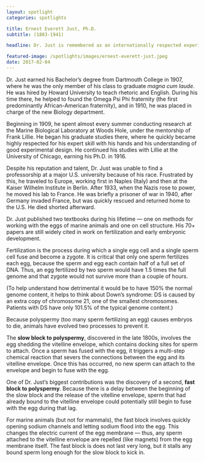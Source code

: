 ```yaml
---
layout: spotlight
categories: spotlights

title: Ernest Everett Just, Ph.D.
subtitle: (1883-1941)

headline: Dr. Just is remembered as an internationally respected experimental biologist and for his work on the cell biology of fertilization.

featured-image: /spotlights/images/ernest-everett-just.jpeg
date: 2017-02-04
---
```


Dr. Just earned his Bachelor’s degree from Dartmouth College in 1907, where he was the only member of his class to graduate <i>magna cum laude</i>. He was hired by Howard University to teach rhetoric and English. During his time there, he helped to found the Omega Psi Phi fraternity (the first predominantly African-American fraternity), and in 1910, he was placed in charge of the new Biology department.

Beginning in 1909, he spent almost every summer conducting research at the Marine Biological Laboratory at Woods Hole, under the mentorship of Frank Lillie. He began his graduate studies there, where he quickly became highly respected for his expert skill with his hands and his understanding of good experimental design. He continued his studies with Lillie at the University of Chicago, earning his Ph.D. in 1916.

Despite his reputation and talent, Dr. Just was unable to find a professorship at a major U.S. university because of his race. Frustrated by this, he traveled to Europe, working first in Naples (Italy) and then at the Kaiser Wilhelm Institute in Berlin. After 1933, when the Nazis rose to power, he moved his lab to France. He was briefly a prisoner of war in 1940, after Germany invaded France, but was quickly rescued and returned home to the U.S. He died shorted afterward.

Dr. Just published two textbooks during his lifetime — one on methods for working with the eggs of marine animals and one on cell structure. His 70+ papers are still widely cited in work on fertilization and early embryonic development.

Fertilization is the process during which a single egg cell and a single sperm cell fuse and become a zygote. It is critical that only one sperm fertilizes each egg, because the sperm and egg each contain half of a full set of DNA. Thus, an egg fertilized by two sperm would have 1.5 times the full genome and that zygote would not survive more than a couple of hours.

(To help understand how detrimental it would be to have 150% the normal genome content, it helps to think about Down’s syndrome: DS is caused by an extra copy of chromosome 21, one of the smallest chromosomes. Patients with DS have only 101.5% of the typical genome content.)

Because polyspermy (too many sperm fertilizing an egg) causes embryos to die, animals have evolved two processes to prevent it.

The <b>slow block to polyspermy</b>, discovered in the late 1800s, involves the egg shedding the vitelline envelope, which contains docking sites for sperm to attach.  Once a sperm has fused with the egg, it triggers a multi-step chemical reaction that severs the connections between the egg and its vitelline envelope. Once this has occurred, no new sperm can attach to the envelope and begin to fuse with the egg.

One of Dr. Just’s biggest contributions was the discovery of a second, <b>fast block to polyspermy</b>. Because there is a delay between the beginning of the slow block and the release of the vitelline envelope, sperm that had already bound to the vitelline envelope could potentially still begin to fuse with the egg during that lag.

For marine animals (but not for mammals), the fast block involves quickly opening sodium channels and letting sodium flood into the egg. This changes the electric current of the egg membrane — thus, any sperm attached to the vitelline envelope are repelled (like magnets) from the egg membrane itself. The fast block is does not last very long, but it stalls any bound sperm long enough for the slow block to kick in.